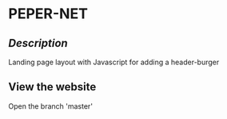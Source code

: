 # PEPER-NET

## *Description*
Landing page layout with Javascript for adding a header-burger

## View the website
Open the branch 'master'
